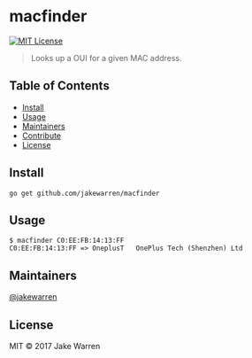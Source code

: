 # macfinder

[![MIT License](http://img.shields.io/badge/license-MIT-blue.svg?style=flat-square)](https://github.com/jakewarren/macfinder/blob/master/LICENSE)

> Looks up a OUI for a given MAC address.

## Table of Contents

- [Install](#install)
- [Usage](#usage)
- [Maintainers](#maintainers)
- [Contribute](#contribute)
- [License](#license)

## Install

```
go get github.com/jakewarren/macfinder
```

## Usage

```
$ macfinder C0:EE:FB:14:13:FF
C0:EE:FB:14:13:FF => OneplusT	OnePlus Tech (Shenzhen) Ltd
```

## Maintainers

[@jakewarren](https://github.com/jakewarren)


## License

MIT © 2017 Jake Warren
